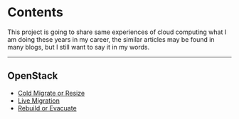 # Contents

This project is going to share same experiences of cloud computing 
what I am doing these years in my career, the similar articles may
be found in many blogs, but I still want to say it in my words.

---

## OpenStack

* [Cold Migrate or Resize](OpenStack/cold_migrate.md)
* [Live Migration]()
* [Rebuild or Evacuate]()

